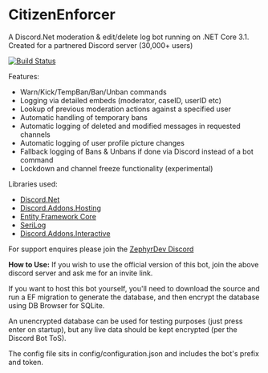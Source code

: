 # CitizenEnforcer
A Discord.Net moderation & edit/delete log bot running on .NET Core 3.1. Created for a partnered Discord server (30,000+ users)

[![Build Status](https://dev.azure.com/GithubHawxy/CitizenEnforcer/_apis/build/status/Hawxy.CitizenEnforcer)](https://dev.azure.com/GithubHawxy/CitizenEnforcer/_build/latest?definitionId=1)

Features: 

- Warn/Kick/TempBan/Ban/Unban commands
- Logging via detailed embeds (moderator, caseID, userID etc)
- Lookup of previous moderation actions against a specified user
- Automatic handling of temporary bans
- Automatic logging of deleted and modified messages in requested channels
- Automatic logging of user profile picture changes
- Fallback logging of Bans & Unbans if done via Discord instead of a bot command
- Lockdown and channel freeze functionality (experimental)

Libraries used:

- [Discord.Net](https://github.com/RogueException/Discord.Net)
- [Discord.Addons.Hosting](https://github.com/Hawxy/Discord.Addons.Hosting)
- [Entity Framework Core](https://docs.microsoft.com/en-us/ef/core/)
- [SeriLog](https://serilog.net/)
- [Discord.Addons.Interactive](https://github.com/foxbot/Discord.Addons.Interactive)

For support enquires please join the [ZephyrDev Discord](https://discord.gg/evXfQ9v)

**How to Use:**
If you wish to use the official version of this bot, join the above discord server and ask me for an invite link.

If you want to host this bot yourself, you'll need to download the source and run a EF migration to generate the database, and then encrypt the database using DB Browser for SQLite.

An unencrypted database can be used for testing purposes (just press enter on startup), but any live data should be kept encrypted (per the Discord Bot ToS).

The config file sits in config/configuration.json and includes the bot's prefix and token.
